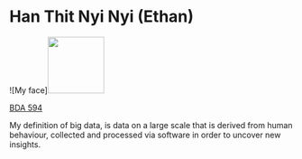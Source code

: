 # Han Thit Nyi Nyi (Ethan)
![My face]<img src="https://media.licdn.com/dms/image/C4E03AQEuGvCEyrRJzg/profile-displayphoto-shrink_800_800/0/1647434660974?e=1698278400&v=beta&t=MwCvOJe3DErsbmGZDKRkwZ2c0QptBseJkOx5swf1cCw" width="100" height="100">

[BDA 594](https://sdsu.instructure.com/courses/141078)

My definition of big data, is data on a large scale that is derived from human behaviour, collected and processed via software in order to uncover new insights. 

